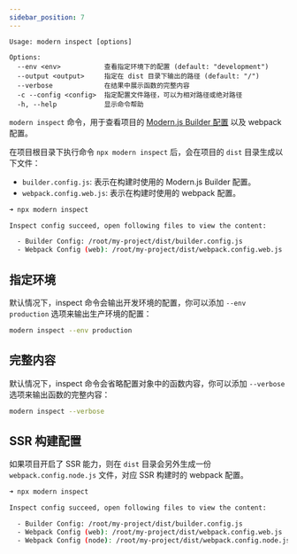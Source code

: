 ```yaml
---
sidebar_position: 7
---
```


```
Usage: modern inspect [options]

Options:
  --env <env>           查看指定环境下的配置 (default: "development")
  --output <output>     指定在 dist 目录下输出的路径 (default: "/")
  --verbose             在结果中展示函数的完整内容
  -c --config <config>  指定配置文件路径，可以为相对路径或绝对路径
  -h, --help            显示命令帮助
```

`modern inspect` 命令，用于查看项目的 [Modern.js Builder 配置](https://modernjs.dev/builder/guide/basic/builder-config.html) 以及 webpack 配置。

在项目根目录下执行命令 `npx modern inspect` 后，会在项目的 `dist` 目录生成以下文件：

- `builder.config.js`: 表示在构建时使用的 Modern.js Builder 配置。
- `webpack.config.web.js`: 表示在构建时使用的 webpack 配置。

```bash
➜ npx modern inspect

Inspect config succeed, open following files to view the content:

  - Builder Config: /root/my-project/dist/builder.config.js
  - Webpack Config (web): /root/my-project/dist/webpack.config.web.js
```

## 指定环境

默认情况下，inspect 命令会输出开发环境的配置，你可以添加 `--env production` 选项来输出生产环境的配置：

```bash
modern inspect --env production
```

## 完整内容

默认情况下，inspect 命令会省略配置对象中的函数内容，你可以添加 `--verbose` 选项来输出函数的完整内容：

```bash
modern inspect --verbose
```

## SSR 构建配置

如果项目开启了 SSR 能力，则在 `dist` 目录会另外生成一份 `webpack.config.node.js` 文件，对应 SSR 构建时的 webpack 配置。

```bash
➜ npx modern inspect

Inspect config succeed, open following files to view the content:

  - Builder Config: /root/my-project/dist/builder.config.js
  - Webpack Config (web): /root/my-project/dist/webpack.config.web.js
  - Webpack Config (node): /root/my-project/dist/webpack.config.node.js
```
